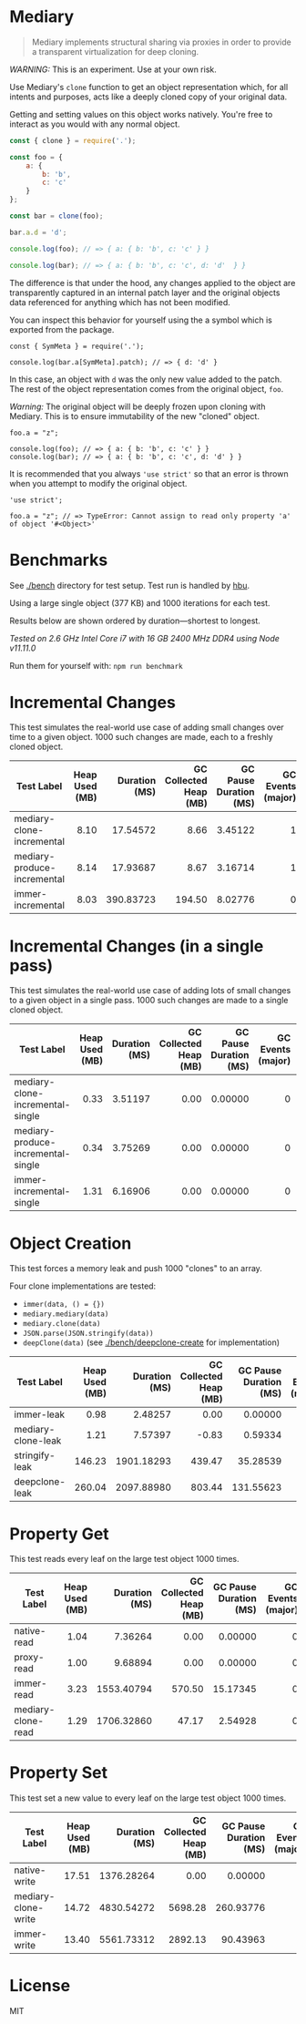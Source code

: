 # Mediary

> Mediary implements structural sharing via proxies in order to provide a transparent virtualization for deep cloning.

*WARNING:* This is an experiment. Use at your own risk.

Use Mediary's `clone` function to get an object representation which, for all intents and purposes, acts like a deeply cloned copy of your original data.

Getting and setting values on this object works natively. You're free to interact as you would with any normal object.

```js
const { clone } = require('.');

const foo = {
    a: {
        b: 'b',
        c: 'c'
    }
};

const bar = clone(foo);

bar.a.d = 'd';

console.log(foo); // => { a: { b: 'b', c: 'c' } }

console.log(bar); // => { a: { b: 'b', c: 'c', d: 'd'  } }
```

The difference is that under the hood, any changes applied to the object are transparently captured in an internal patch layer and the original objects data referenced for anything which has not been modified.

You can inspect this behavior for yourself using the a symbol which is exported from the package.

```
const { SymMeta } = require('.');

console.log(bar.a[SymMeta].patch); // => { d: 'd' }
```

In this case, an object with `d` was the only new value added to the patch. The rest of the object representation comes from the original object, `foo`.

*Warning:* The original object will be deeply frozen upon cloning with Mediary. This is to ensure immutability of the new "cloned" object.

```
foo.a = "z";

console.log(foo); // => { a: { b: 'b', c: 'c' } }
console.log(bar); // => { a: { b: 'b', c: 'c', d: 'd' } } 
```

It is recommended that you always `'use strict'` so that an error is thrown when you attempt to modify the original object.

```
'use strict';

foo.a = "z"; // => TypeError: Cannot assign to read only property 'a' of object '#<Object>'
```

# Benchmarks

See [./bench](https://github.com/machellerogden/mediary/tree/master/bench) directory for test setup. Test run is handled by [hbu](https://www.npmjs.com/package/hbu).

Using a large single object (377 KB) and 1000 iterations for each test.

Results below are shown ordered by duration—shortest to longest.

_Tested on 2.6 GHz Intel Core i7 with 16 GB 2400 MHz DDR4 using Node v11.11.0_

Run them for yourself with: `npm run benchmark`

# Incremental Changes

This test simulates the real-world use case of adding small changes over time to a given object. 1000 such changes are made, each to a freshly cloned object.

| Test Label                         | Heap Used (MB) | Duration (MS) | GC Collected Heap (MB) | GC Pause Duration (MS) | GC Events (major) | GC Events (minor) |
| ---------------------------------- | -------------: | ------------: | ---------------------: | ---------------------: | ----------------: | ----------------: |
| mediary-clone-incremental          |           8.10 |      17.54572 |                   8.66 |                3.45122 |                 1 |                 4 |
| mediary-produce-incremental        |           8.14 |      17.93687 |                   8.67 |                3.16714 |                 1 |                 4 |
| immer-incremental                  |           8.03 |     390.83723 |                 194.50 |                8.02776 |                 0 |                54 |

# Incremental Changes (in a single pass)

This test simulates the real-world use case of adding lots of small changes to a given object in a single pass. 1000 such changes are made to a single cloned object.

| Test Label                         | Heap Used (MB) | Duration (MS) | GC Collected Heap (MB) | GC Pause Duration (MS) | GC Events (major) | GC Events (minor) |
| ---------------------------------- | -------------: | ------------: | ---------------------: | ---------------------: | ----------------: | ----------------: |
| mediary-clone-incremental-single   |           0.33 |       3.51197 |                   0.00 |                0.00000 |                 0 |                 0 |
| mediary-produce-incremental-single |           0.34 |       3.75269 |                   0.00 |                0.00000 |                 0 |                 0 |
| immer-incremental-single           |           1.31 |       6.16906 |                   0.00 |                0.00000 |                 0 |                 0 |


# Object Creation

This test forces a memory leak and push 1000 "clones" to an array.

Four clone implementations are tested:

   * `immer(data, () = {})`
   * `mediary.mediary(data)`
   * `mediary.clone(data)`
   * `JSON.parse(JSON.stringify(data))`
   * `deepClone(data)` (see [./bench/deepclone-create](./bench/deepclone-create) for implementation)

| Test Label                         | Heap Used (MB) | Duration (MS) | GC Collected Heap (MB) | GC Pause Duration (MS) | GC Events (major) | GC Events (minor) |
| ---------------------------------- | -------------: | ------------: | ---------------------: | ---------------------: | ----------------: | ----------------: |
| immer-leak                         |           0.98 |       2.48257 |                   0.00 |                0.00000 |                 0 |                 0 |
| mediary-clone-leak                 |           1.21 |       7.57397 |                  -0.83 |                0.59334 |                 0 |                 1 |
| stringify-leak                     |         146.23 |    1901.18293 |                 439.47 |               35.28539 |                 3 |                45 |
| deepclone-leak                     |         260.04 |    2097.88980 |                 803.44 |              131.55623 |                 6 |                65 |

# Property Get

This test reads every leaf on the large test object 1000 times.

| Test Label                         | Heap Used (MB) | Duration (MS) | GC Collected Heap (MB) | GC Pause Duration (MS) | GC Events (major) | GC Events (minor) |
| ---------------------------------- | -------------: | ------------: | ---------------------: | ---------------------: | ----------------: | ----------------: |
| native-read                        |           1.04 |       7.36264 |                   0.00 |                0.00000 |                 0 |                 0 |
| proxy-read                         |           1.00 |       9.68894 |                   0.00 |                0.00000 |                 0 |                 0 |
| immer-read                         |           3.23 |    1553.40794 |                 570.50 |               15.17345 |                 0 |               147 |
| mediary-clone-read                 |           1.29 |    1706.32860 |                  47.17 |                2.54928 |                 0 |                14 |

# Property Set

This test set a new value to every leaf on the large test object 1000 times.

| Test Label                         | Heap Used (MB) | Duration (MS) | GC Collected Heap (MB) | GC Pause Duration (MS) | GC Events (major) | GC Events (minor) |
| ---------------------------------- | -------------: | ------------: | ---------------------: | ---------------------: | ----------------: | ----------------: |
| native-write                       |          17.51 |    1376.28264 |                   0.00 |                0.00000 |                 0 |                 0 |
| mediary-clone-write                |          14.72 |    4830.54272 |                5698.28 |              260.93776 |                 1 |               470 |
| immer-write                        |          13.40 |    5561.73312 |                2892.13 |               90.43963 |                 0 |               209 |

# License

MIT
